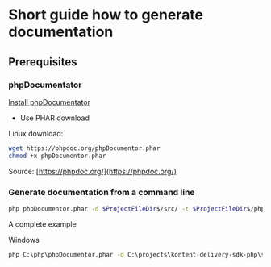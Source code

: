 # Short guide how to generate documentation

## Prerequisites

### phpDocumentator

[Install phpDocumentator](https://docs.phpdoc.org/3.0/guide/getting-started/installing.html)
* Use PHAR download

Linux download:

```sh
wget https://phpdoc.org/phpDocumentor.phar
chmod +x phpDocumentor.phar
```

Source: [https://phpdoc.org/](https://phpdoc.org/)

### Generate documentation from a command line

```sh
php phpDocumentor.phar -d $ProjectFileDir$/src/ -t $ProjectFileDir$/phpdocs/docs
```

A complete example

Windows
```cmd
php C:\php\phpDocumentor.phar -d C:\projects\kontent-delivery-sdk-php\src\ -t C:\projects\kontent-delivery-sdk-php\phpdocs\docs
```